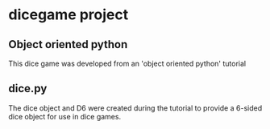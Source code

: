# dicegame project
<h2>Object oriented python</h2>
This dice game was developed from an 'object oriented python' tutorial
<h2>dice.py</h2>
<p>The dice object and D6 were created during the tutorial to provide a 6-sided dice object for use in dice games.</p>

